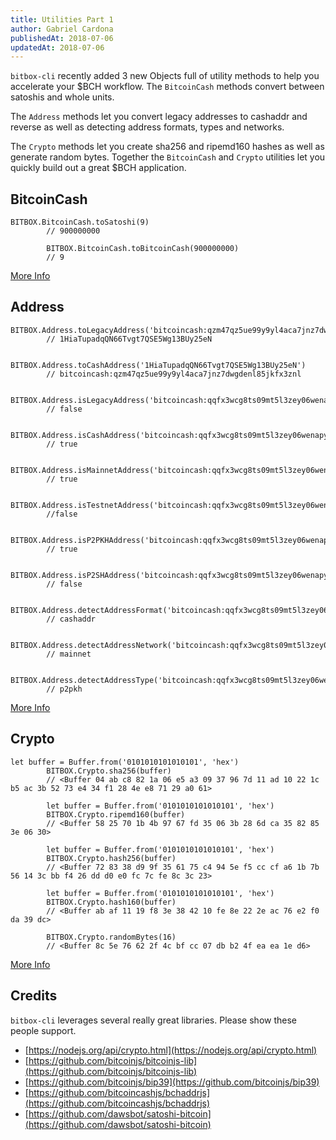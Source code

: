 ```yaml
---
title: Utilities Part 1
author: Gabriel Cardona
publishedAt: 2018-07-06
updatedAt: 2018-07-06
---
```


`bitbox-cli` recently added 3 new Objects full of utility methods to help you accelerate your $BCH workflow. The `BitcoinCash` methods convert between satoshis and whole units.

The `Address` methods let you convert legacy addresses to cashaddr and reverse as well as detecting address formats, types and networks.

The `Crypto` methods let you create sha256 and ripemd160 hashes as well as generate random bytes. Together the `BitcoinCash` and `Crypto` utilities let you quickly build out a great $BCH application.

## BitcoinCash

    BITBOX.BitcoinCash.toSatoshi(9)
            // 900000000

            BITBOX.BitcoinCash.toBitcoinCash(900000000)
            // 9

[More Info](bitbox/docs/bitcoincash.html)

## Address

    BITBOX.Address.toLegacyAddress('bitcoincash:qzm47qz5ue99y9yl4aca7jnz7dwgdenl85jkfx3znl')
            // 1HiaTupadqQN66Tvgt7QSE5Wg13BUy25eN

            BITBOX.Address.toCashAddress('1HiaTupadqQN66Tvgt7QSE5Wg13BUy25eN')
            // bitcoincash:qzm47qz5ue99y9yl4aca7jnz7dwgdenl85jkfx3znl

            BITBOX.Address.isLegacyAddress('bitcoincash:qqfx3wcg8ts09mt5l3zey06wenapyfqq2qrcyj5x0s')
            // false

            BITBOX.Address.isCashAddress('bitcoincash:qqfx3wcg8ts09mt5l3zey06wenapyfqq2qrcyj5x0s')
            // true

            BITBOX.Address.isMainnetAddress('bitcoincash:qqfx3wcg8ts09mt5l3zey06wenapyfqq2qrcyj5x0s')
            // true

            BITBOX.Address.isTestnetAddress('bitcoincash:qqfx3wcg8ts09mt5l3zey06wenapyfqq2qrcyj5x0s')
            //false

            BITBOX.Address.isP2PKHAddress('bitcoincash:qqfx3wcg8ts09mt5l3zey06wenapyfqq2qrcyj5x0s')
            // true

            BITBOX.Address.isP2SHAddress('bitcoincash:qqfx3wcg8ts09mt5l3zey06wenapyfqq2qrcyj5x0s')
            // false

            BITBOX.Address.detectAddressFormat('bitcoincash:qqfx3wcg8ts09mt5l3zey06wenapyfqq2qrcyj5x0s')
            // cashaddr

            BITBOX.Address.detectAddressNetwork('bitcoincash:qqfx3wcg8ts09mt5l3zey06wenapyfqq2qrcyj5x0s')
            // mainnet

            BITBOX.Address.detectAddressType('bitcoincash:qqfx3wcg8ts09mt5l3zey06wenapyfqq2qrcyj5x0s');
            // p2pkh

[More Info](bitbox/docs/address.html)

## Crypto

    let buffer = Buffer.from('0101010101010101', 'hex')
            BITBOX.Crypto.sha256(buffer)
            // <Buffer 04 ab c8 82 1a 06 e5 a3 09 37 96 7d 11 ad 10 22 1c b5 ac 3b 52 73 e4 34 f1 28 4e e8 71 29 a0 61>

            let buffer = Buffer.from('0101010101010101', 'hex')
            BITBOX.Crypto.ripemd160(buffer)
            // <Buffer 58 25 70 1b 4b 97 67 fd 35 06 3b 28 6d ca 35 82 85 3e 06 30>

            let buffer = Buffer.from('0101010101010101', 'hex')
            BITBOX.Crypto.hash256(buffer)
            // <Buffer 72 83 38 d9 9f 35 61 75 c4 94 5e f5 cc cf a6 1b 7b 56 14 3c bb f4 26 dd d0 e0 fc 7c fe 8c 3c 23>

            let buffer = Buffer.from('0101010101010101', 'hex')
            BITBOX.Crypto.hash160(buffer)
            // <Buffer ab af 11 19 f8 3e 38 42 10 fe 8e 22 2e ac 76 e2 f0 da 39 dc>

            BITBOX.Crypto.randomBytes(16)
            // <Buffer 8c 5e 76 62 2f 4c bf cc 07 db b2 4f ea ea 1e d6>

[More Info](bitbox/docs/crypto.html)

## Credits

`bitbox-cli` leverages several really great libraries. Please show these people support.

- [https://nodejs.org/api/crypto.html](https://nodejs.org/api/crypto.html)
- [https://github.com/bitcoinjs/bitcoinjs-lib](https://github.com/bitcoinjs/bitcoinjs-lib)
- [https://github.com/bitcoinjs/bip39](https://github.com/bitcoinjs/bip39)
- [https://github.com/bitcoincashjs/bchaddrjs](https://github.com/bitcoincashjs/bchaddrjs)
- [https://github.com/dawsbot/satoshi-bitcoin](https://github.com/dawsbot/satoshi-bitcoin)
